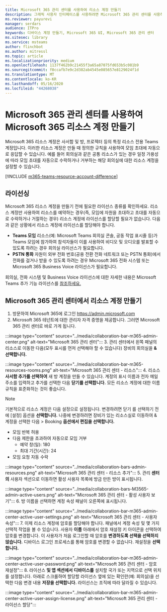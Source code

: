 ```yaml
---
title: Microsoft 365 관리 센터를 사용하여 리소스 계정 만들기
description: 그래픽 사용자 인터페이스를 사용하려면 Microsoft 365 관리 센터를 사용하여 Microsoft Teams 회의실 및 Microsoft Teams의 공동 작업 막대에 대한 리소스 계정을 만들 수 있습니다.
ms.reviewer: payurevi
manager: serdars
audience: ITPro
keywords: 디바이스 계정 만들기, Microsoft 365 UI, Microsoft 365 관리 센터
ms.sitesec: library
ms.service: msteams
author: flinchbot
ms.author: mitressl
ms.topic: article
ms.localizationpriority: medium
ms.openlocfilehash: 1137f462b9c21455f3a65a87075fd653b5c081b9
ms.sourcegitcommit: f0ccafb7e9c2d382ab4545e085657e8129024f1d
ms.translationtype: MT
ms.contentlocale: ko-KR
ms.lasthandoff: 05/16/2020
ms.locfileid: "44268038"
---
```

# <a name="create-a-microsoft-365-resource-account-using-the-microsoft-365-admin-center"></a>Microsoft 365 관리 센터를 사용하여 Microsoft 365 리소스 계정 만들기

Microsoft 365 리소스 계정은 사서함 및 방, 프로젝터 등의 특정 리소스 전용 Teams 계정입니다. 이러한 리소스 계정은 만들 때 정의한 규칙을 사용하여 모임 초대에 자동으로 응답할 수 있습니다. 예를 들어 회의실과 같은 공통 리소스가 있는 경우 일정 가용성에 따라 모임 초대를 자동으로 수락하거나 거부하는 해당 회의실에 대한 리소스 계정을 설정할 수 있습니다.

<!-- The steps in this article show you how to set up a resource account using the Microsoft 365 admin center. If you'd rather use PowerShell to create resource accounts, [Create a resource account using the PowerShell](resource-account-ps.md). -->

[!INCLUDE [m365-teams-resource-account-difference](../includes/m365-teams-resource-account-difference.md)]

## <a name="licensing"></a>라이선싱

Microsoft 365 리소스 계정을 만들기 전에 필요한 라이선스 종류를 확인하세요. 리소스 계정만 사용하여 리소스를 예약하는 경우(즉, 모임에 자원을 초대하고 초대를 자동으로 수락하거나 거절하는 경우) 리소스 계정에 라이선스를 할당할 필요가 없습니다. 다음과 같은 상황에서 리소스 계정에 라이선스를 할당해야 합니다.

- **Teams 모임** 리소스(예: Microsoft Teams 회의실 콘솔, 공동 작업 표시줄 등)가 Teams 모임에 참가하여 참석자들이 이를 사용하여 비디오 및 오디오를 발표할 수 있도록 하려는 경우 회의실 라이선스가 필요합니다. 
- **PSTN 통화** 자원이 외부 전화 번호(공용 전환 전화 네트워크 또는 PSTN 통화)에서 전화를 걸거나 받을 수 있도록 하려는 경우 Microsoft 365 전화 시스템 또는 Microsoft 365 Business Voice 라이선스가 필요합니다.

회의실, 전화 시스템 및 Business Voice 라이선스에 대한 자세한 내용은 Microsoft Teams 추가 기능 라이선스를 [참조하세요.](../teams-add-on-licensing/microsoft-teams-add-on-licensing.md)

## <a name="create-a-resource-account-in-the-microsoft-365-admin-center"></a><a href="" id="create-device-acct-m365-admin-ctr"></a>Microsoft 365 관리 센터에서 리소스 계정 만들기

1. 방문하여 Microsoft 365에 로그인 https://admin.microsoft.com
2. Microsoft 365 테넌트에 대한 관리자 자격 증명을 제공합니다. 그러면 Microsoft 365 관리 센터로 바로 가게 됩니다.

:::image type="content" source="../media/collaboration-bar-m365-admin-center.png" alt-text="Microsoft 365 관리 센터":::
3. 관리 센터에서 왼쪽  패널의 리소스로 이동한 다음(모두 표시를 먼저 선택해야 할 수 있습니다) 장비의 회의실을 **& 선택합니다.** 

:::image type="content" source="../media/collaboration-bar-m365-resources-rooms.png" alt-text="Microsoft 365 관리 센터 - 리소스":::
4. 리소스 **사서함 추가를 선택하여** 새 방 계정을 만들 수 있습니다. 계정의 표시 이름과 전자 메일 주소를 입력하고 추가를 선택한 다음 **닫기를 선택합니다.** 모든 리소스 계정에 대한 이름 규칙을 표준화하는 것이 좋습니다.

> [!NOTE]
> 기본적으로 리소스 계정은 다음 설정으로 설정됩니다. 변경하려면 닫기 를  선택하기 전에 [설정] 옵션을 **선택합니다.** 나중에 변경하려면 장비가 있는 리소스실로 이동하여 & 계정을 선택한 다음  >  Booking **옵션에서 편집을 선택합니다.** 
>
> - 모임 반복 허용
> - 다음 제한을 초과하여 자동으로 모임 거부
>   - 예약 창(일): 180
>   - 최대 기간(시간): 24
> - 모임 요청 자동 수락

:::image type="content" source="../media/collaboration-bars-admin-resources.png" alt-text="Microsoft 365 관리 센터 - 리소스 추가":::
5. 관리 **센터의** 사용자 섹션으로 이동하면  활성 사용자 목록에 방금 만든 방이 표시됩니다.

:::image type="content" source="../media/collaboration-bars-M3565-admin-active-users.png" alt-text="Microsoft 365 관리 센터 - 활성 사용자 보기":::
6. 방 이름을 선택하면 계정 속성 패널이 오른쪽에 표시됩니다.

:::image type="content" source="../media/collaboration-bar-m365-admin-center-active-user-settings.png" alt-text="Microsoft 365 관리 센터 - 사용자 속성":::
7. 이제 리소스 계정에 암호를 할당해야 합니다. 패널에서 계정 속성 및 몇 가지 선택적 작업을 볼 수 있습니다. 사용자 **이름** 아래에서 암호 재설정 키 아이콘을 선택하여 암호를 변경합니다. 이 사용자가 처음 로그인할 때 암호를 **변경하도록 선택을 선택하지 않습니다.** 디바이스 로그인 프로세스를 통해 암호를 변경할 수 없습니다. 재설정을 **선택합니다.**

:::image type="content" source="../media/collaboration-bar-m365-admin-center-active-user-password.png" alt-text="Microsoft 365 관리 센터 - 암호 재설정":::
8. 라이선스 **및 앱 섹션에서** **디바이스를** 설치할 국가 또는 지역으로 선택 위치를 설정합니다. 아래로 스크롤하여 할당할 라이선스 옆에 있는 확인란(예: 회의실)을 선택한 다음 변경 내용 **저장을 선택합니다.** 라이선스는 조직에 따라 달라질 수 있습니다.

:::image type="content" source="../media/collaboration-bar-m365-admin-center-active-user-assign-license.png" alt-text="Microsoft 365 관리 센터 - 라이선스 할당":::
